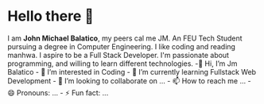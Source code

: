 <h1>Hello there 👋</h1>
I am <strong>John Michael Balatico</strong>, my peers cal me JM. An FEU Tech Student pursuing a degree in Computer Engineering. I like coding and reading manhwa.
I aspire to be a Full Stack Developer. I'm passionate about programming, and willing to learn different technologies.
-👋 Hi, I’m Jm Balatico
- 👀 I’m interested in Coding
- 🌱 I’m currently learning Fullstack Web Development
- 💞️ I’m looking to collaborate on ...
- 📫 How to reach me ...
- 😄 Pronouns: ...
- ⚡ Fun fact: ...

<!---
Emmm-07/Emmm-07 is a ✨ special ✨ repository because its `README.md` (this file) appears on your GitHub profile.
You can click the Preview link to take a look at your changes.
--->
